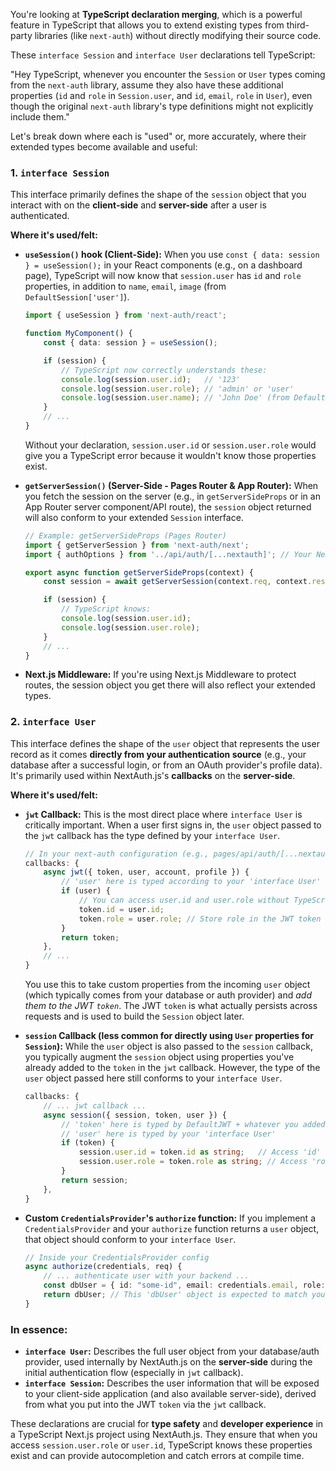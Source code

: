 
You're looking at **TypeScript declaration merging**, which is a powerful feature in TypeScript that allows you to extend existing types from third-party libraries (like `next-auth`) without directly modifying their source code.

These `interface Session` and `interface User` declarations tell TypeScript:

"Hey TypeScript, whenever you encounter the `Session` or `User` types coming from the `next-auth` library, assume they also have these additional properties (`id` and `role` in `Session.user`, and `id`, `email`, `role` in `User`), even though the original `next-auth` library's type definitions might not explicitly include them."

Let's break down where each is "used" or, more accurately, where their extended types become available and useful:

### 1. `interface Session`

This interface primarily defines the shape of the `session` object that you interact with on the **client-side** and **server-side** after a user is authenticated.

**Where it's used/felt:**

* **`useSession()` hook (Client-Side):**
    When you use `const { data: session } = useSession();` in your React components (e.g., on a dashboard page), TypeScript will now know that `session.user` has `id` and `role` properties, in addition to `name`, `email`, `image` (from `DefaultSession['user']`).
    ```typescript
    import { useSession } from 'next-auth/react';

    function MyComponent() {
        const { data: session } = useSession();

        if (session) {
            // TypeScript now correctly understands these:
            console.log(session.user.id);   // '123'
            console.log(session.user.role); // 'admin' or 'user'
            console.log(session.user.name); // 'John Doe' (from DefaultSession)
        }
        // ...
    }
    ```
    Without your declaration, `session.user.id` or `session.user.role` would give you a TypeScript error because it wouldn't know those properties exist.

* **`getServerSession()` (Server-Side - Pages Router & App Router):**
    When you fetch the session on the server (e.g., in `getServerSideProps` or in an App Router server component/API route), the `session` object returned will also conform to your extended `Session` interface.
    ```typescript
    // Example: getServerSideProps (Pages Router)
    import { getServerSession } from 'next-auth/next';
    import { authOptions } from '../api/auth/[...nextauth]'; // Your NextAuth config

    export async function getServerSideProps(context) {
        const session = await getServerSession(context.req, context.res, authOptions);

        if (session) {
            // TypeScript knows:
            console.log(session.user.id);
            console.log(session.user.role);
        }
        // ...
    }
    ```

* **Next.js Middleware:**
    If you're using Next.js Middleware to protect routes, the session object you get there will also reflect your extended types.

### 2. `interface User`

This interface defines the shape of the `user` object that represents the user record as it comes **directly from your authentication source** (e.g., your database after a successful login, or from an OAuth provider's profile data). It's primarily used within NextAuth.js's **callbacks** on the **server-side**.

**Where it's used/felt:**

* **`jwt` Callback:**
    This is the most direct place where `interface User` is critically important. When a user first signs in, the `user` object passed to the `jwt` callback has the type defined by your `interface User`.
    ```typescript
    // In your next-auth configuration (e.g., pages/api/auth/[...nextauth].ts or packages/auth/index.ts)
    callbacks: {
        async jwt({ token, user, account, profile }) {
            // 'user' here is typed according to your 'interface User'
            if (user) {
                // You can access user.id and user.role without TypeScript errors
                token.id = user.id;
                token.role = user.role; // Store role in the JWT token
            }
            return token;
        },
        // ...
    }
    ```
    You use this to take custom properties from the incoming `user` object (which typically comes from your database or auth provider) and *add them to the JWT `token`*. The JWT `token` is what actually persists across requests and is used to build the `Session` object later.

* **`session` Callback (less common for directly using `User` properties for `Session`):**
    While the `user` object is also passed to the `session` callback, you typically augment the `session` object using properties you've already added to the `token` in the `jwt` callback. However, the type of the `user` object passed here still conforms to your `interface User`.
    ```typescript
    callbacks: {
        // ... jwt callback ...
        async session({ session, token, user }) {
            // 'token' here is typed by DefaultJWT + whatever you added in the jwt callback
            // 'user' here is typed by your 'interface User'
            if (token) {
                session.user.id = token.id as string;   // Access 'id' from token
                session.user.role = token.role as string; // Access 'role' from token
            }
            return session;
        },
    }
    ```

* **Custom `CredentialsProvider`'s `authorize` function:**
    If you implement a `CredentialsProvider` and your `authorize` function returns a `user` object, that object should conform to your `interface User`.
    ```typescript
    // Inside your CredentialsProvider config
    async authorize(credentials, req) {
        // ... authenticate user with your backend ...
        const dbUser = { id: "some-id", email: credentials.email, role: "user" }; // Example DB user
        return dbUser; // This 'dbUser' object is expected to match your 'interface User'
    }
    ```

### In essence:

* **`interface User`:** Describes the full user object from your database/auth provider, used internally by NextAuth.js on the **server-side** during the initial authentication flow (especially in `jwt` callback).
* **`interface Session`:** Describes the user information that will be exposed to your client-side application (and also available server-side), derived from what you put into the JWT `token` via the `jwt` callback.

These declarations are crucial for **type safety** and **developer experience** in a TypeScript Next.js project using NextAuth.js. They ensure that when you access `session.user.role` or `user.id`, TypeScript knows these properties exist and can provide autocompletion and catch errors at compile time.
